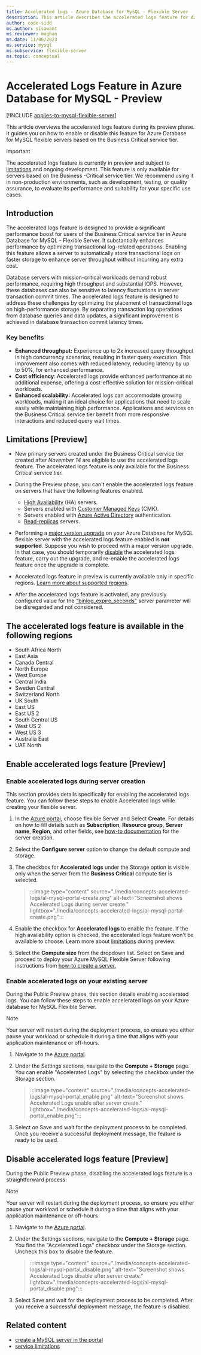 ```yaml
---
title: Accelerated logs - Azure Database for MySQL - Flexible Server
description: This article describes the accelerated logs feature for Azure Database for MySQL - Flexible Server.
author: code-sidd
ms.author: sisawant
ms.reviewer: maghan
ms.date: 11/06/2023
ms.service: mysql
ms.subservice: flexible-server
ms.topic: conceptual
---
```


# Accelerated Logs Feature in Azure Database for MySQL - Preview

[!INCLUDE [applies-to-mysql-flexible-server](../includes/applies-to-mysql-flexible-server.md)]

This article overviews the accelerated logs feature during its preview phase. It guides you on how to enable or disable this feature for Azure Database for MySQL flexible servers based on the Business Critical service tier.

> [!IMPORTANT]  
> The accelerated logs feature is currently in preview and subject to [limitations](#limitations-preview) and ongoing development. This feature is only available for servers based on the Business -Critical service tier. We recommend using it in non-production environments, such as development, testing, or quality assurance, to evaluate its performance and suitability for your specific use cases.

## Introduction

The accelerated logs feature is designed to provide a significant performance boost for users of the Business Critical service tier in Azure Database for MySQL - Flexible Server. It substantially enhances performance by optimizing transactional log-related operations. Enabling this feature allows a server to automatically store transactional logs on faster storage to enhance server throughput without incurring any extra cost.

Database servers with mission-critical workloads demand robust performance, requiring high throughput and substantial IOPS. However, these databases can also be sensitive to latency fluctuations in server transaction commit times. The accelerated logs feature is designed to address these challenges by optimizing the placement of transactional logs on high-performance storage. By separating transaction log operations from database queries and data updates, a significant improvement is achieved in database transaction commit latency times.

### Key benefits

- **Enhanced throughput:** Experience up to 2x increased query throughput in high concurrency scenarios, resulting in faster query execution. This improvement also comes with reduced latency, reducing latency by up to 50%, for enhanced performance.
- **Cost efficiency**: Accelerated logs provide enhanced performance at no additional expense, offering a cost-effective solution for mission-critical workloads.
- **Enhanced scalability:** Accelerated logs can accommodate growing workloads, making it an ideal choice for applications that need to scale easily while maintaining high performance. Applications and services on the Business Critical service tier benefit from more responsive interactions and reduced query wait times.

## Limitations [Preview]

- New primary servers created under the Business Critical service tier created after *November 14* are eligible to use the accelerated logs feature. The accelerated logs feature is only available for the Business Critical service tier.

- During the Preview phase,  you can't enable the accelerated logs feature on servers that have the following features enabled.
    - [High Availability](./concepts-high-availability.md) (HA) servers.
    - Servers enabled with [Customer Managed Keys](./concepts-customer-managed-key.md)  (CMK).
    - Servers enabled with [Azure Active Directory](./concepts-azure-ad-authentication.md) authentication.
    - [Read-replicas](concepts-read-replicas.md) servers.

- Performing a [major version upgrade](./how-to-upgrade.md) on your Azure Database for MySQL flexible server with the accelerated logs feature enabled is **not supported**. Suppose you wish to proceed with a major version upgrade. In that case, you should temporarily [disable](#disable-accelerated-logs-feature-preview) the accelerated logs feature, carry out the upgrade, and re-enable the accelerated logs feature once the upgrade is complete.

- Accelerated logs feature in preview is currently available only in specific regions. [Learn more about supported regions](#the-accelerated-logs-feature-is-available-in-the-following-regions).

- After the accelerated logs feature is activated, any previously configured value for the ["binlog_expire_seconds"](https://dev.mysql.com/doc/refman/8.0/en/replication-options-binary-log.html#sysvar_binlog_expire_logs_seconds) server parameter will be disregarded and not considered.

## The accelerated logs feature is available in the following regions

- South Africa North
- East Asia
- Canada Central
- North Europe
- West Europe
- Central India
- Sweden Central
- Switzerland North
- UK South
- East US
- East US 2
- South Central US
- West US 2
- West US 3
- Australia East
- UAE North

## Enable accelerated logs feature [Preview]

### Enable accelerated logs during server creation

This section provides details specifically for enabling the accelerated logs feature. You can follow these steps to enable Accelerated logs while creating your flexible server.

1. In the [Azure portal](https://portal.azure.com/), choose flexible Server and Select **Create**.  For details on how to fill details such as **Subscription**, **Resource group**, **Server name**, **Region**, and other fields, see [how-to documentation](./quickstart-create-server-portal.md) for the server creation.

1. Select the **Configure server** option to change the default compute and storage.

1. The checkbox for **Accelerated logs** under the Storage option is visible only when the server from the **Business Critical** compute tier is selected.

    > :::image type="content" source="./media/concepts-accelerated-logs/al-mysql-portal-create.png" alt-text="Screenshot shows Accelerated Logs during server create." lightbox="./media/concepts-accelerated-logs/al-mysql-portal-create.png":::

1. Enable the checkbox for **Accelerated logs** to enable the feature. If the high availability option is checked, the accelerated logs feature won't be available to choose. Learn more about [limitations](#limitations-preview) during preview.

1. Select the **Compute size** from the dropdown list. Select on Save and proceed to deploy your Azure MySQL Flexible Server following instructions from [how-to create a server.](./quickstart-create-server-portal.md)

### Enable accelerated logs on your existing server

During the Public Preview phase, this section details enabling accelerated logs. You can follow these steps to enable accelerated logs on your Azure database for MySQL Flexible Server.

> [!NOTE]  
> Your server will restart during the deployment process, so ensure you either pause your workload or schedule it during a time that aligns with your application maintenance or off-hours.

1. Navigate to the [Azure portal](https://portal.azure.com/).
1. Under the Settings sections, navigate to the **Compute + Storage** page. You can enable "Accelerated Logs" by selecting the checkbox under the Storage section.

    > :::image type="content" source="./media/concepts-accelerated-logs/al-mysql-portal_enable.png" alt-text="Screenshot shows Accelerated Logs enable after server create." lightbox="./media/concepts-accelerated-logs/al-mysql-portal_enable.png":::
1. Select on Save and wait for the deployment process to be completed. Once you receive a successful deployment message, the feature is ready to be used.

## Disable accelerated logs feature [Preview]

During the Public Preview phase, disabling the  accelerated logs feature is a straightforward process:

> [!NOTE]  
> Your server will restart during the deployment process, so ensure you either pause your workload or schedule it during a time that aligns with your application maintenance or off-hours

1. Navigate to the [Azure portal](https://portal.azure.com/).

1. Under the Settings sections, navigate to the **Compute + Storage** page. You find the "Accelerated Logs" checkbox under the Storage section. Uncheck this box to disable the feature.
    > :::image type="content" source="./media/concepts-accelerated-logs/al-mysql-portal_disable.png" alt-text="Screenshot shows Accelerated Logs disable after server create." lightbox="./media/concepts-accelerated-logs/al-mysql-portal_disable.png":::

1. Select Save and wait for the deployment process to be completed. After you receive a successful deployment message, the feature is disabled.

## Related content

- [create a MySQL server in the portal](quickstart-create-server-portal.md)
- [service limitations](concepts-limitations.md)
